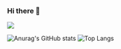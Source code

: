 ### Hi there 👋

<!--
**kimjuzero/kimjuzero** is a ✨ _special_ ✨ repository because its `README.md` (this file) appears on your GitHub profile.

Here are some ideas to get you started:

- 🔭 I’m currently working on ...
- 🌱 I’m currently learning ...
- 👯 I’m looking to collaborate on ...
- 🤔 I’m looking for help with ...
- 💬 Ask me about ...
- 📫 How to reach me: ...
- 😄 Pronouns: ...
- ⚡ Fun fact: ...
-->
<img src="https://img.shields.io/badge/j0__u0-white?style=flat&logo=Instagram&logoColor=E4405F"/>

![Anurag's GitHub stats](https://github-readme-stats.vercel.app/api?username=kimjuzero&show_icons=true&theme=flag-india)
![Top Langs](https://github-readme-stats.vercel.app/api/top-langs/?username=kimjuzero&layout=compact&theme=flag-india)
